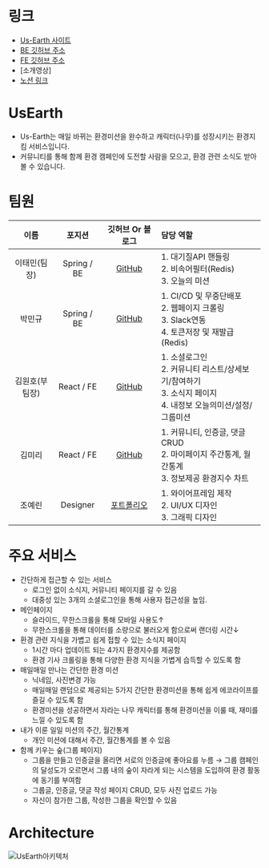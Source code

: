 # 링크
* [Us-Earth 사이트](https://usearth.co.kr)
* [BE 깃허브 주소](https://github.com/Us-Earth/UsEarth.git)
* [FE 깃허브 주소](https://github.com/Us-Earth/us-earth_fe.git)
* [소개영상]
* [노션 링크](https://www.notion.so/2fb82bcd1947457893f68acaee850f55)

# UsEarth
  * Us-Earth는 매일 바뀌는 환경미션을 완수하고 캐릭터(나무)를 성장시키는 환경지킴 서비스입니다. 
  * 커뮤니티를 통해 함께 환경 캠페인에 도전할 사람을 모으고, 환경 관련 소식도 받아볼 수 있습니다.

  
# 팀원
|이름|포지션|깃허브 Or 블로그|담당 역할|
|:-----:|:---:|:---:|:---|
|이태민(팀장)|Spring / BE|[GitHub](https://github.com/PhiloMonx1)|1. 대기질API 핸들링 </br>2. 비속어필터(Redis)</br> 3. 오늘의 미션|
|박민규|Spring / BE|[GitHub](https://github.com/Minkyu222341)|1. CI/CD 및 무중단배포 </br> 2. 웹페이지 크롤링 </br>3. Slack연동 <br/>4. 토큰저장 및 재발급(Redis)|
|김원호(부팀장)|React / FE|[GitHub](https://github.com/loveyoujgb)|1. 소셜로그인 </br>2. 커뮤니티 리스트/상세보기/참여하기</br> 3. 소식지 페이지</br> 4. 내정보 오늘의미션/설정/그룹미션|
|김미리|React / FE|[GitHub](https://github.com/woonhk90/us-earth_fe)|1. 커뮤니티, 인증글, 댓글 CRUD </br>2. 마이페이지 주간통계, 월간통계</br> 3. 정보제공 환경지수 차트|
|조예린|Designer|[포트폴리오](http://kkyy0406.cafe24.com/styling.html)|1. 와이어프레임 제작 </br>2. UI/UX 디자인</br> 3. 그래픽 디자인|

# 주요 서비스
- 간단하게 접근할 수 있는 서비스
    - 로그인 없이 소식지, 커뮤니티 페이지를 갈 수 있음
    - 대중성 있는 3개의 소셜로그인을 통해 사용자 접근성을 높임.
- 메인페이지
    - 슬라이드, 무한스크롤을 통해 모바일 사용도↑
    - 무한스크롤을 통해 데이터를 소량으로 불러오게 함으로써 랜더링 시간↓
- 환경 관련 지식을 가볍고 쉽게 접할 수 있는 소식지 페이지
    - 1시간 마다 업데이트 되는 4가지 환경지수를 제공함
    - 환경 기사 크롤링을 통해 다양한 환경 지식을 가볍게 습득할 수 있도록 함
- 매일매일 만나는 간단한 환경 미션
    - 닉네임, 사진변경 가능
    - 매일매일 랜덤으로 제공되는 5가지 간단한 환경미션을 통해 쉽게 에코라이프를 즐길 수 있도록 함
    - 환경미션을 성공하면서 자라는 나무 캐릭터를 통해 환경미션을 이룰 때, 재미를 느낄 수 있도록 함
- 내가 이룬 일일 미션의 주간, 월간통계
    - 개인 미션에 대해서 주간, 월간통계를 볼 수 있음
- 함께 키우는 숲(그룹 페이지)
    - 그룹을 만들고 인증글을 올리면 서로의 인증글에 좋아요를 누름 → 그룹 캠페인의 달성도가 오르면서 그룹 내의 숲이 자라게 되는 시스템을 도입하여 환경 활동에 동기를 부여함
    - 그룹글, 인증글, 댓글 작성 페이지 CRUD, 모두 사진 업로드 가능
    - 자신이 참가한 그룹, 작성한 그룹을 확인할 수 있음

# Architecture
![UsEarth아키텍처](https://user-images.githubusercontent.com/108817236/193409607-020133eb-0686-462b-8e87-ee643a1deb13.png)
